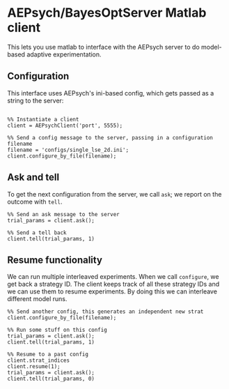 # AEPsych/BayesOptServer Matlab client

This lets you use matlab to interface with the AEPsych server to do model-based adaptive experimentation.

## Configuration
This interface uses AEPsych's ini-based config, which gets passed as a string to the server:

```{matlab}

%% Instantiate a client
client = AEPsychClient('port', 5555);

%% Send a config message to the server, passing in a configuration filename
filename = 'configs/single_lse_2d.ini';
client.configure_by_file(filename);
```

## Ask and tell
To get the next configuration from the server, we call `ask`; we report on the outcome with `tell`.
```
%% Send an ask message to the server
trial_params = client.ask();

%% Send a tell back
client.tell(trial_params, 1)
```

## Resume functionality
We can run multiple interleaved experiments. When we call `configure`, we get back a strategy ID.
The client keeps track of all these strategy IDs and we can use them to resume experiments. By
doing this we can interleave different model runs.

```
%% Send another config, this generates an independent new strat
client.configure_by_file(filename);

%% Run some stuff on this config
trial_params = client.ask();
client.tell(trial_params, 1)

%% Resume to a past config
client.strat_indices
client.resume(1);
trial_params = client.ask();
client.tell(trial_params, 0)
```
